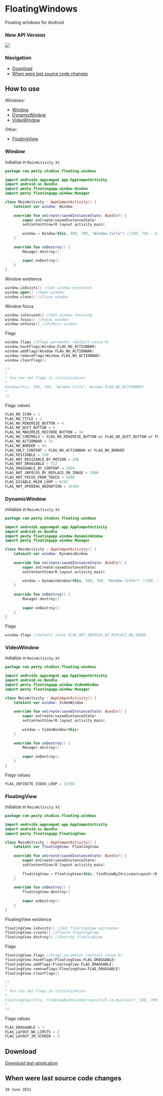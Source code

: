 # FloatingWindows
Floating windows for Android

### New API Version
<a href="https://github.com/aratakileo/AndroidFloatingWindowsEngine">
  <img align="" src="https://github-readme-stats.vercel.app/api/pin/?username=aratakileo&repo=AndroidFloatingWindowsEngine&theme=github_dark&ver=2" />
</a>

### Navigation
- [Download](#download)
- [When were last source code changes](#when-were-last-source-code-changes)

## How to use
Windows:
- [Window](#window)
- [DynamicWindow](#dynamicwindow)
- [VideoWindow](#videowindow)

Other:
- [FloatingView](#floatingview)

### Window
Initialize in `MainActivity.kt`
```kotlin
package com.pexty.studios.floating.windows

import androidx.appcompat.app.AppCompatActivity
import android.os.Bundle
import pexty.floatingapp.window.Window
import pexty.floatingapp.window.Manager

class MainActivity : AppCompatActivity() {
    lateinit var window: Window
    
    override fun onCreate(savedInstanceState: Bundle?) {
        super.onCreate(savedInstanceState)
        setContentView(R.layout.activity_main)
        
        window = Window(this, 500, 700, "Window title") //500, 700 - minimum window size
    }
    
    override fun onDestroy() {
        Manager.destroy()
    
        super.onDestroy()
    }
}
```
Window existence
```kotlin
window.isExists() //Get window existence
window.open() //Open window
window.close() //Close window
```
Window focus
```kotlin
window.isFocused() //Get window focusing
window.focus() //Focus window
window.unfocus() //Unfocus window
```
Flags
```kotlin
window.flags //Flags parameter (default value 0)
window.haveFlags(Window.FLAG_NO_ACTIONBAR)
window.addFlags(Window.FLAG_NO_ACTIONBAR)
window.removeFlags(Window.FLAG_NO_ACTIONBAR)
window.clearFlags()

/*
*
* You can set flags in initialization
*
Window(this, 500, 700, "Window title", Window.FLAG_NO_ACTIONBAR)
*
*/
```
Flags values
```kotlin
FLAG_NO_ICON = 1
FLAG_NO_TITLE = 2
FLAG_NO_MINIMIZE_BUTTON = 4
FLAG_NO_QUIT_BUTTON = 8
FLAG_NO_MAXIMIZE_RESTORE_BUTTON = 16
FLAG_NO_CONTROLS = FLAG_NO_MINIMIZE_BUTTON or FLAG_NO_QUIT_BUTTON or FLAG_NO_MAXIMIZE_RESTORE_BUTTON
FLAG_NO_ACTIONBAR = 32
FLAG_NO_BORDER = 64
FLAG_ONLY_CONTENT = FLAG_NO_ACTIONBAR or FLAG_NO_BORDER
FLAG_RESIZABLE = 128
FLAG_NOT_RESIZABLE_BY_MOTION = 256
FLAG_NOT_DRAGGABLE = 512
FLAG_DRAGGABLE_BY_CONTENT = 1024
FLAG_NOT_UNFOCUS_BY_REPLACE_ON_IMAGE = 2048
FLAG_NOT_FOCUS_FROM_TOUCH = 4096
FLAG_DISABLE_MAIN_LOOP = 8192
FLAG_NOT_OPENING_ANIMATION = 16384
```
### DynamicWindow
Initialize in `MainActivity.kt`
```kotlin
package com.pexty.studios.floating.windows

import androidx.appcompat.app.AppCompatActivity
import android.os.Bundle
import pexty.floatingapp.window.DynamicWindow
import pexty.floatingapp.window.Manager

class MainActivity : AppCompatActivity() {
    lateinit var window: DynamicWindow
    
    override fun onCreate(savedInstanceState: Bundle?) {
        super.onCreate(savedInstanceState)
        setContentView(R.layout.activity_main)
        
        window = DynamicWindow(this, 500, 700, "Window title") //500, 700 - minimum window size
    }
    
    override fun onDestroy() {
        Manager.destroy()
    
        super.onDestroy()
    }
}
```
Flags
```kotlin
window.flags //default value FLAG_NOT_UNFOCUS_BY_REPLACE_ON_IMAGE
```
### VideoWindow
Initialize in `MainActivity.kt`
```kotlin
package com.pexty.studios.floating.windows

import androidx.appcompat.app.AppCompatActivity
import android.os.Bundle
import pexty.floatingapp.window.VideoWindow
import pexty.floatingapp.window.Manager

class MainActivity : AppCompatActivity() {
    lateinit var window: VideoWindow
    
    override fun onCreate(savedInstanceState: Bundle?) {
        super.onCreate(savedInstanceState)
        setContentView(R.layout.activity_main)
        
        window = VideoWindow(this)
    }
    
    override fun onDestroy() {
        Manager.destroy()
    
        super.onDestroy()
    }
}
```
Flags values
```kotlin
FLAG_INFINITE_VIDEO_LOOP = 32768
```
### FloatingView
Initialize in `MainActivity.kt`
```kotlin
package com.pexty.studios.floating.windows

import androidx.appcompat.app.AppCompatActivity
import android.os.Bundle
import pexty.floatingapp.FloatingView

class MainActivity : AppCompatActivity() {
    lateinit var floatingView: FloatingView
    
    override fun onCreate(savedInstanceState: Bundle?) {
        super.onCreate(savedInstanceState)
        setContentView(R.layout.activity_main)
        
        floatingView = FloatingView(this, findViewById<LinearLayout>(R.id.myLinear), 500, 700) //500, 700 - view size
    }
    
    override fun onDestroy() {
        floatingView.destroy()
    
        super.onDestroy()
    }
}
```
FloatingView existence
```kotlin
floatingView.isExists() //Get floatingView existence
floatingView.create() //Create floatingView
floatingView.destroy() //Destroy floatingView
```
Flags
```kotlin
floatingView.flags //Flags parameter (default value 0)
floatingView.haveFlags(FloatingView.FLAG_DRAGGABLE)
floatingView.addFlags(FloatingView.FLAG_DRAGGABLE)
floatingView.removeFlags(FloatingView.FLAG_DRAGGABLE)
floatingView.clearFlags()

/*
*
* You can set flags in initialization
*
FloatingView(this, findViewById<LinearLayout>(R.id.myLinear), 500, 700, FloatingView.FLAG_DRAGGABLE)
*
*/
```
Flags values
```kotlin
FLAG_DRAGGABLE = 1
FLAG_LAYOUT_NO_LIMITS = 2
FLAG_LAYOUT_IN_SCREEN = 4
```

## Download
[Download test-application](https://cloud.mail.ru/public/PCzA/tFEqetY1e)

## When were last source code changes
`30 June 2021`
